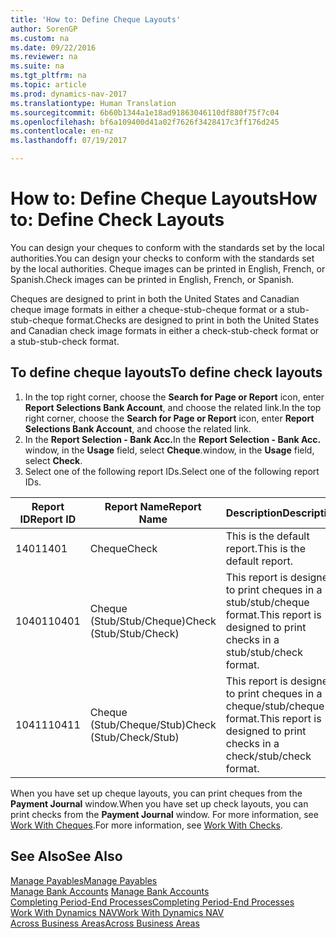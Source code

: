 ```yaml
---
title: 'How to: Define Cheque Layouts'
author: SorenGP
ms.custom: na
ms.date: 09/22/2016
ms.reviewer: na
ms.suite: na
ms.tgt_pltfrm: na
ms.topic: article
ms.prod: dynamics-nav-2017
ms.translationtype: Human Translation
ms.sourcegitcommit: 6b60b1344a1e18ad91863046110df880f75f7c04
ms.openlocfilehash: bf6a109400d41a02f7626f3428417c3ff176d245
ms.contentlocale: en-nz
ms.lasthandoff: 07/19/2017

---
```


# <a name="how-to-define-check-layouts"></a><span data-ttu-id="39339-102">How to: Define Cheque Layouts</span><span class="sxs-lookup"><span data-stu-id="39339-102">How to: Define Check Layouts</span></span>

<span data-ttu-id="39339-103">You can design your cheques to conform with the standards set by the local authorities.</span><span class="sxs-lookup"><span data-stu-id="39339-103">You can design your checks to conform with the standards set by the local authorities.</span></span> <span data-ttu-id="39339-104">Cheque images can be printed in English, French, or Spanish.</span><span class="sxs-lookup"><span data-stu-id="39339-104">Check images can be printed in English, French, or Spanish.</span></span>

<span data-ttu-id="39339-105">Cheques are designed to print in both the United States and Canadian cheque image formats in either a cheque-stub-cheque format or a stub-stub-cheque format.</span><span class="sxs-lookup"><span data-stu-id="39339-105">Checks are designed to print in both the United States and Canadian check image formats in either a check-stub-check format or a stub-stub-check format.</span></span>

## <a name="to-define-check-layouts"></a><span data-ttu-id="39339-106">To define cheque layouts</span><span class="sxs-lookup"><span data-stu-id="39339-106">To define check layouts</span></span>
1. <span data-ttu-id="39339-107">In the top right corner, choose the **Search for Page or Report** icon, enter **Report Selections Bank Account**, and choose the related link.</span><span class="sxs-lookup"><span data-stu-id="39339-107">In the top right corner, choose the **Search for Page or Report** icon, enter **Report Selections Bank Account**, and choose the related link.</span></span>
2. <span data-ttu-id="39339-108">In the **Report Selection - Bank Acc.**</span><span class="sxs-lookup"><span data-stu-id="39339-108">In the **Report Selection - Bank Acc.**</span></span> <span data-ttu-id="39339-109">window, in the **Usage** field, select **Cheque**.</span><span class="sxs-lookup"><span data-stu-id="39339-109">window, in the **Usage** field, select **Check**.</span></span>
3. <span data-ttu-id="39339-110">Select one of the following report IDs.</span><span class="sxs-lookup"><span data-stu-id="39339-110">Select one of the following report IDs.</span></span>

| <span data-ttu-id="39339-111">Report ID</span><span class="sxs-lookup"><span data-stu-id="39339-111">Report ID</span></span>   | <span data-ttu-id="39339-112">Report Name</span><span class="sxs-lookup"><span data-stu-id="39339-112">Report Name</span></span>   | <span data-ttu-id="39339-113">Description</span><span class="sxs-lookup"><span data-stu-id="39339-113">Description</span></span> |
|-------------|---------------|-------------|
|<span data-ttu-id="39339-114">1401</span><span class="sxs-lookup"><span data-stu-id="39339-114">1401</span></span>|<span data-ttu-id="39339-115">Cheque</span><span class="sxs-lookup"><span data-stu-id="39339-115">Check</span></span>|<span data-ttu-id="39339-116">This is the default report.</span><span class="sxs-lookup"><span data-stu-id="39339-116">This is the default report.</span></span>|
|<span data-ttu-id="39339-117">10401</span><span class="sxs-lookup"><span data-stu-id="39339-117">10401</span></span>|<span data-ttu-id="39339-118">Cheque (Stub/Stub/Cheque)</span><span class="sxs-lookup"><span data-stu-id="39339-118">Check (Stub/Stub/Check)</span></span>|<span data-ttu-id="39339-119">This report is designed to print cheques in a stub/stub/cheque format.</span><span class="sxs-lookup"><span data-stu-id="39339-119">This report is designed to print checks in a stub/stub/check format.</span></span>|
|<span data-ttu-id="39339-120">10411</span><span class="sxs-lookup"><span data-stu-id="39339-120">10411</span></span>|<span data-ttu-id="39339-121">Cheque (Stub/Cheque/Stub)</span><span class="sxs-lookup"><span data-stu-id="39339-121">Check (Stub/Check/Stub)</span></span>|<span data-ttu-id="39339-122">This report is designed to print cheques in a cheque/stub/cheque format.</span><span class="sxs-lookup"><span data-stu-id="39339-122">This report is designed to print checks in a check/stub/check format.</span></span>|

<span data-ttu-id="39339-123">When you have set up cheque layouts, you can print cheques from the **Payment Journal** window.</span><span class="sxs-lookup"><span data-stu-id="39339-123">When you have set up check layouts, you can print checks from the **Payment Journal** window.</span></span> <span data-ttu-id="39339-124">For more information, see [Work With Cheques](payables-how-work-checks.md).</span><span class="sxs-lookup"><span data-stu-id="39339-124">For more information, see [Work With Checks](payables-how-work-checks.md).</span></span>

## <a name="see-also"></a><span data-ttu-id="39339-125">See Also</span><span class="sxs-lookup"><span data-stu-id="39339-125">See Also</span></span>
[<span data-ttu-id="39339-126">Manage Payables</span><span class="sxs-lookup"><span data-stu-id="39339-126">Manage Payables</span></span>](payables-manage-payables.md)  
<span data-ttu-id="39339-127">[Manage Bank Accounts](bank-manage-bank-accounts.md) </span><span class="sxs-lookup"><span data-stu-id="39339-127">[Manage Bank Accounts](bank-manage-bank-accounts.md) </span></span>  
[<span data-ttu-id="39339-128">Completing Period-End Processes</span><span class="sxs-lookup"><span data-stu-id="39339-128">Completing Period-End Processes</span></span>](year-how-complete-period-end-processes.md)  
[<span data-ttu-id="39339-129">Work With Dynamics NAV</span><span class="sxs-lookup"><span data-stu-id="39339-129">Work With Dynamics NAV</span></span>](ui-work-product.md)  
[<span data-ttu-id="39339-130">Across Business Areas</span><span class="sxs-lookup"><span data-stu-id="39339-130">Across Business Areas</span></span>](ui-across-business-areas.md)

